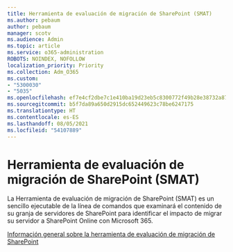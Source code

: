 ```yaml
---
title: Herramienta de evaluación de migración de SharePoint (SMAT)
ms.author: pebaum
author: pebaum
manager: scotv
ms.audience: Admin
ms.topic: article
ms.service: o365-administration
ROBOTS: NOINDEX, NOFOLLOW
localization_priority: Priority
ms.collection: Adm_O365
ms.custom:
- "5300030"
- "5035"
ms.openlocfilehash: ef7e4cf2dbe7c1e410ba19d23eb5c8300772f49b28e38732a87722259b46f02d
ms.sourcegitcommit: b5f7da89a650d2915dc652449623c78be6247175
ms.translationtype: HT
ms.contentlocale: es-ES
ms.lasthandoff: 08/05/2021
ms.locfileid: "54107889"
---
```

# <a name="sharepoint-migration-assessment-tool-smat"></a>Herramienta de evaluación de migración de SharePoint (SMAT)

La Herramienta de evaluación de migración de SharePoint (SMAT) es un sencillo ejecutable de la línea de comandos que examinará el contenido de su granja de servidores de SharePoint para identificar el impacto de migrar su servidor a SharePoint Online con Microsoft 365.

[Información general sobre la herramienta de evaluación de migración de SharePoint](https://docs.microsoft.com/sharepointmigration/overview-of-the-sharepoint-migration-assessment-tool)
